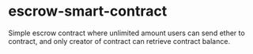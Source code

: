 # escrow-smart-contract
Simple escrow contract where unlimited amount users can send ether to contract, and only creator of contract can retrieve contract balance. 
